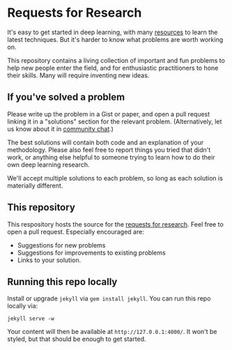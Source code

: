 # Requests for Research

It's easy to get started in deep learning, with many
[resources](https://www.quora.com/What-are-the-best-ways-to-pick-up-Deep-Learning-skills-as-an-engineer)
to learn the latest techniques. But it's harder to know what problems
are worth working on.

This repository contains a living collection of important and fun
problems to help new people enter the field, and for enthusiastic
practitioners to hone their skills. Many will require inventing new
ideas.

## If you've solved a problem

Please write up the problem in a Gist or paper, and open a pull
request linking it in a "solutions" section for the relevant
problem. (Alternatively, let us know about it in
[community chat](https://gitter.im/openai/research).)

The best solutions will contain both code and an explanation of your
methodology. Please also feel free to report things you tried that
didn't work, or anything else helpful to someone trying to learn how
to do their own deep learning research.

We'll accept multiple solutions to each problem, so long as each
solution is materially different.

## This repository

This respository hosts the source for the
[requests for research](https://openai.com/requests-for-research). Feel
free to open a pull request. Especially encouraged are:

- Suggestions for new problems
- Suggestions for improvements to existing problems
- Links to your solution.

## Running this repo locally

Install or upgrade `jekyll` via `gem install jekyll`. You can run this
repo locally via:

```
jekyll serve -w
```

Your content will then be available at `http://127.0.0.1:4000/`. It
won't be styled, but that should be enough to get started.
